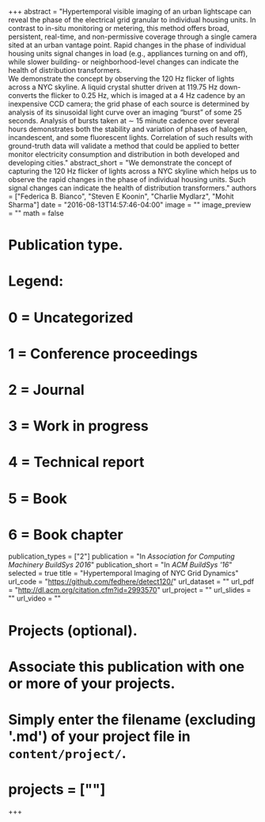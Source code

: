 +++
abstract = "Hypertemporal visible imaging of an urban lightscape can reveal the phase of the electrical grid granular to individual housing units. In contrast to in-situ monitoring or metering, this method offers broad, persistent, real-time, and non-permissive coverage through a single camera sited at an urban vantage point. Rapid changes in the phase of individual housing units signal changes in load (e.g., appliances turning on and off), while slower building- or neighborhood-level changes can indicate the health of distribution transformers. <br/> We demonstrate the concept by observing the 120 Hz flicker of lights across a NYC skyline. A liquid crystal shutter driven at 119.75 Hz down-converts the flicker to 0.25 Hz, which is imaged at a 4 Hz cadence by an inexpensive CCD camera; the grid phase of each source is determined by analysis of its sinusoidal light curve over an imaging “burst” of some 25 seconds. Analysis of bursts taken at ∼ 15 minute cadence over several hours demonstrates both the stability and variation of phases of halogen, incandescent, and some fluorescent lights. Correlation of such results with ground-truth data will validate a method that could be applied to better monitor electricity consumption and distribution in both developed and developing cities."
abstract_short = "We demonstrate the concept of capturing the 120 Hz flicker of lights across a NYC skyline which helps us to observe the rapid changes in the phase of individual housing units. Such signal changes can indicate the health of distribution transformers."
authors = ["Federica B. Bianco", "Steven E Koonin", "Charlie Mydlarz", "Mohit Sharma"]
date = "2016-08-13T14:57:46-04:00"
image = ""
image_preview = ""
math = false
# Publication type.
# Legend:
# 0 = Uncategorized
# 1 = Conference proceedings
# 2 = Journal
# 3 = Work in progress
# 4 = Technical report
# 5 = Book
# 6 = Book chapter
publication_types = ["2"]
publication = "In *Association for Computing Machinery BuildSys 2016*"
publication_short = "In *ACM BuildSys '16*"
selected = true
title = "Hypertemporal Imaging of NYC Grid Dynamics"
url_code = "https://github.com/fedhere/detect120/"
url_dataset = ""
url_pdf = "http://dl.acm.org/citation.cfm?id=2993570"
url_project = ""
url_slides = ""
url_video = ""
# Projects (optional).
#   Associate this publication with one or more of your projects.
#   Simply enter the filename (excluding '.md') of your project file in `content/project/`.
# projects = [""]

+++
